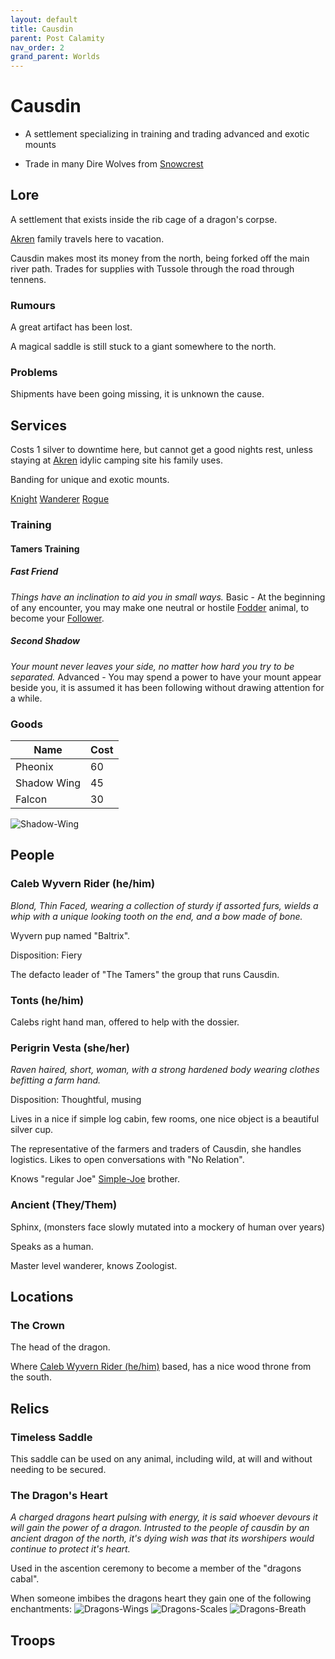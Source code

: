 ```yaml
---
layout: default
title: Causdin
parent: Post Calamity
nav_order: 2
grand_parent: Worlds
---
```

# Causdin

* A settlement specializing in training and trading advanced and exotic mounts

* Trade in many Dire Wolves from [Snowcrest](Snowcrest)

## Lore
A settlement that exists inside the rib cage of a dragon's corpse.

[Akren](Akren) family travels here to vacation.

Causdin makes most its money from the north, being forked off the main river path. Trades for supplies with Tussole through the road through tennens. 

### Rumours
A great artifact has been lost.

A magical saddle is still stuck to a giant somewhere to the north.

### Problems
Shipments have been going missing, it is unknown the cause.


## Services

Costs 1 silver to downtime here, but cannot get a good nights rest, unless staying at [Akren](Akren) idylic camping site his family uses.

Banding for unique and exotic mounts.

[Knight](../../Knight)
[Wanderer](../../Wanderer)
[Rogue](../../Rogue)
### Training

#### Tamers Training
##### Fast Friend
*Things have an inclination to aid you in small ways.*
Basic - At the beginning of any encounter, you may make one neutral or hostile [Fodder](../../Core/Characters#Fodder) animal, to become your [Follower](../../Core/Terminology#Follower).

##### Second Shadow
*Your mount never leaves your side, no matter how hard you try to be separated.*
Advanced - You may spend a power to have your mount appear beside you, it is assumed it has been following without drawing attention for a while.

### Goods

| Name        | Cost |
| ----------- | ---- |
| Pheonix     | 60   |
| Shadow Wing | 45   |
| Falcon      | 30   |


![Shadow-Wing](Game/Blocks/Shadow-Wing)


## People
### Caleb Wyvern Rider (he/him)
*Blond, Thin Faced, wearing a collection of sturdy if assorted furs, wields a whip with a unique looking tooth on the end, and a bow made of bone.*

Wyvern pup named "Baltrix".

Disposition: Fiery

The defacto leader of "The Tamers" the group that runs Causdin.

### Tonts (he/him)
Calebs right hand man, offered to help with the dossier.

### Perigrin Vesta (she/her)
*Raven haired, short, woman, with a strong hardened body wearing clothes befitting a farm hand.*

Disposition: Thoughtful, musing

Lives in a nice if simple log cabin, few rooms, one nice object is a beautiful silver cup.

The representative of the farmers and traders of Causdin, she handles logistics. Likes to open conversations with "No Relation".

Knows "regular Joe" [Simple-Joe](Simple-Joe) brother.

### Ancient (They/Them)
Sphinx, (monsters face slowly mutated into a mockery of human over years)

Speaks as a human.

Master level wanderer, knows Zoologist.

## Locations

### The Crown
The head of the dragon.

Where [Caleb Wyvern Rider (he/him)](#Caleb%20Wyvern%20Rider%20(he/him)) based, has a nice wood throne from the south.


## Relics
### Timeless Saddle
This saddle can be used on any animal, including wild, at will and without needing to be secured.


### The Dragon's Heart
*A charged dragons heart pulsing with energy, it is said whoever devours it will gain the power of a dragon. Intrusted to the people of causdin by an ancient dragon of the north, it's dying wish was that its worshipers would continue to protect it's heart.*

Used in the ascention ceremony to become a member of the "dragons cabal".

When someone imbibes the dragons heart they gain one of the following enchantments:
![Dragons-Wings](Game/Worlds/Oddities/Dragons-Wings)
![Dragons-Scales](Game/Worlds/Oddities/Dragons-Scales)
![Dragons-Breath](Game/Worlds/Oddities/Dragons-Breath)

## Troops
